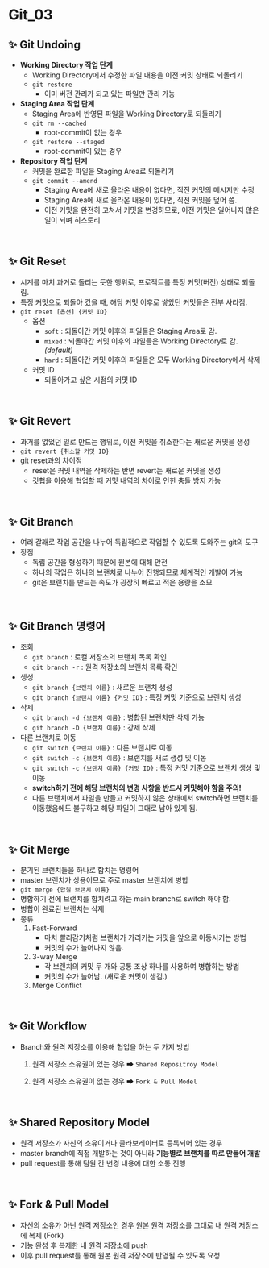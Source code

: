 # Git_03

## ✨ Git Undoing

- **Working Directory 작업 단계**
  - Working Directory에서 수정한 파일 내용을 이전 커밋 상태로 되돌리기
  - `git restore`
    - 이미 버전 관리가 되고 있는 파일만 관리 가능
- **Staging Area 작업 단계**
  - Staging Area에 반영된 파일을 Working Directory로 되돌리기
  - `git rm --cached`
    - root-commit이 없는 경우
  - `git restore --staged`
    - root-commit이 있는 경우
- **Repository 작업 단계**
  - 커밋을 완료한 파일을 Staging Area로 되돌리기
  - `git commit --amend`
    - Staging Area에 새로 올라온 내용이 없다면, 직전 커밋의 메시지만 수정
    - Staging Area에 새로 올라온 내용이 있다면, 직전 커밋을 덮어 씀.
    - 이전 커밋을 완전히 고쳐서 커밋을 변경하므로, 이전 커밋은 일어나지 않은 일이 되며 히스토리

<br/>

## ✨ Git Reset

- 시계를 마치 과거로 돌리는 듯한 행위로, 프로젝트를 특정 커밋(버전) 상태로 되돌림.
- 특정 커밋으로 되돌아 갔을 때, 해당 커밋 이후로 쌓았던 커밋들은 전부 사라짐.
- `git reset [옵션] {커밋 ID}`
  - 옵션
    - `soft` : 되돌아간 커밋 이후의 파일들은 Staging Area로 감.
    - `mixed` : 되돌아간 커밋 이후의 파일들은 Working Directory로 감. *(default)*
    - `hard` : 되돌아간 커밋 이후의 파일들은 모두 Working Directory에서 삭제
  - 커밋 ID
    - 되돌아가고 싶은 시점의 커밋 ID

<br/>

## ✨ Git Revert

- 과거를 없었던 일로 만드는 행위로, 이전 커밋을 취소한다는 새로운 커밋을 생성
- `git revert {취소할 커밋 ID}`
- git reset과의 차이점
  - reset은 커밋 내역을 삭제하는 반면 revert는 새로운 커밋을 생성
  - 깃헙을 이용해 협업할 때 커밋 내역의 차이로 인한 충돌 방지 가능

<br/>

## ✨ Git Branch

- 여러 갈래로 작업 공간을 나누어 독립적으로 작업할 수 있도록 도와주는 git의 도구
- 장점
  - 독립 공간을 형성하기 때문에 원본에 대해 안전
  - 하나의 작업은 하나의 브랜치로 나누어 진행되므로 체계적인 개발이 가능
  - git은 브랜치를 만드는 속도가 굉장히 빠르고 적은 용량을 소모

<br/>

## ✨ Git Branch 명령어

- 조회
  - `git branch` : 로컬 저장소의 브랜치 목록 확인
  - `git branch -r` : 원격 저장소의 브랜치 목록 확인
- 생성
  - `git branch {브랜치 이름}` : 새로운 브랜치 생성
  - `git branch {브랜치 이름} {커밋 ID}` : 특정 커밋 기준으로 브랜치 생성
- 삭제
  - `git branch -d {브랜치 이름}` : 병합된 브랜치만 삭제 가능
  - `git branch -D {브랜치 이름}` : 강제 삭제
- 다른 브랜치로 이동
  - `git switch {브랜치 이름}` : 다른 브랜치로 이동
  - `git switch -c {브랜치 이름}` : 브랜치를 새로 생성 및 이동
  - `git switch -c {브랜치 이름} {커밋 ID}` : 특정 커밋 기준으로 브랜치 생성 및 이동
  - **switch하기 전에 해당 브랜치의 변경 사항을 반드시 커밋해야 함을 주의!**
  - 다른 브랜치에서 파일을 만들고 커밋하지 않은 상태에서 switch하면
    브랜치를 이동했음에도 불구하고 해당 파일이 그대로 남아 있게 됨.

<br/>

## ✨ Git Merge

- 분기된 브랜치들을 하나로 합치는 명령어
- master 브랜치가 상용이므로 주로 master 브랜치에 병합
- `git merge {합칠 브랜치 이름}`
- 병합하기 전에 브랜치를 합치려고 하는 main branch로 switch 해야 함.
- 병합이 완료된 브랜치는 삭제
- 종류
  1. Fast-Forward
     - 마치 빨리감기처럼 브랜치가 가리키는 커밋을 앞으로 이동시키는 방법
     - 커밋의 수가 늘어나지 않음.
  2. 3-way Merge
     - 각 브랜치의 커밋 두 개와 공통 조상 하나를 사용하여 병합하는 방법
     - 커밋의 수가 늘어남. (새로운 커밋이 생김.)
  3. Merge Conflict

<br/>

## ✨ Git Workflow

- Branch와 원격 저장소를 이용해 협업을 하는 두 가지 방법

  1. 원격 저장소 소유권이 있는 경우 ➡ `Shared Repositroy Model`

  2. 원격 저장소 소유권이 없는 경우 ➡ `Fork & Pull Model`

<br/>

## ✨ Shared Repository Model

- 원격 저장소가 자신의 소유이거나 콜라보레이터로 등록되어 있는 경우
- master branch에 직접 개발하는 것이 아니라 **기능별로 브랜치를 따로 만들어 개발**
- pull request를 통해 팀원 간 변경 내용에 대한 소통 진행

<br/>

## ✨ Fork & Pull Model

- 자신의 소유가 아닌 원격 저장소인 경우 원본 원격 저장소를 그대로 내 원격 저장소에 복제 (Fork)
- 기능 완성 후 복제한 내 원격 저장소에 push
- 이후 pull request를 통해 원본 원격 저장소에 반영될 수 있도록 요청